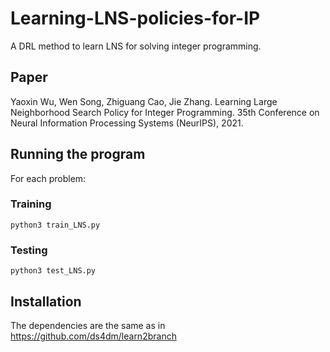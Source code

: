 # Learning-LNS-policies-for-IP

A DRL method to learn LNS for solving integer programming.

## Paper

Yaoxin Wu, Wen Song, Zhiguang Cao, Jie Zhang. Learning Large Neighborhood Search Policy for Integer Programming. 35th Conference on Neural Information Processing Systems (NeurIPS), 2021.

## Running the program

For each problem:

### Training

```
python3 train_LNS.py
```

### Testing

```
python3 test_LNS.py
```

## Installation

The dependencies are the same as in https://github.com/ds4dm/learn2branch
